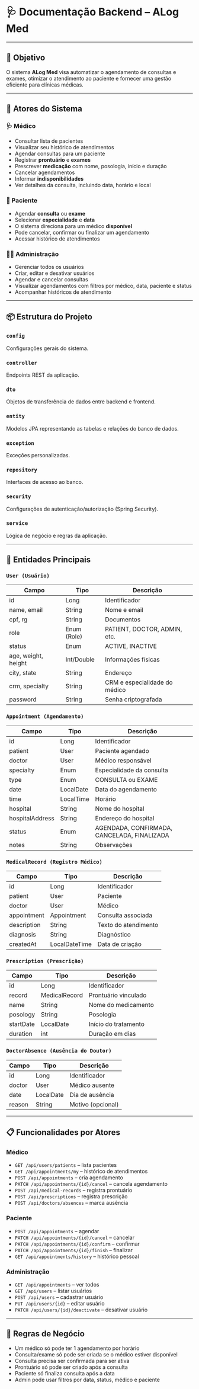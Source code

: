 
# 🩺 Documentação Backend – ALog Med

---

## 🎯 Objetivo

O sistema **ALog Med** visa automatizar o agendamento de consultas e exames, otimizar o atendimento ao paciente e fornecer uma gestão eficiente para clínicas médicas.

---

## 👥 Atores do Sistema

### 🩺 Médico
- Consultar lista de pacientes
- Visualizar seu histórico de atendimentos
- Agendar consultas para um paciente
- Registrar **prontuário** e **exames**
- Prescrever **medicação** com nome, posologia, início e duração
- Cancelar agendamentos
- Informar **indisponibilidades**
- Ver detalhes da consulta, incluindo data, horário e local

### 🧍 Paciente
- Agendar **consulta** ou **exame**
- Selecionar **especialidade** e **data**
- O sistema direciona para um médico **disponível**
- Pode cancelar, confirmar ou finalizar um agendamento
- Acessar histórico de atendimentos

### 🧑‍💼 Administração
- Gerenciar todos os usuários
- Criar, editar e desativar usuários
- Agendar e cancelar consultas
- Visualizar agendamentos com filtros por médico, data, paciente e status
- Acompanhar históricos de atendimento

---

## 📦 Estrutura do Projeto

### `config`
Configurações gerais do sistema.

### `controller`
Endpoints REST da aplicação.

### `dto`
Objetos de transferência de dados entre backend e frontend.

### `entity`
Modelos JPA representando as tabelas e relações do banco de dados.

### `exception`
Exceções personalizadas.

### `repository`
Interfaces de acesso ao banco.

### `security`
Configurações de autenticação/autorização (Spring Security).

### `service`
Lógica de negócio e regras da aplicação.

---

## 🧱 Entidades Principais

### `User (Usuário)`

| Campo         | Tipo        | Descrição |
|---------------|-------------|-----------|
| id            | Long        | Identificador |
| name, email   | String      | Nome e email |
| cpf, rg       | String      | Documentos |
| role          | Enum (Role) | PATIENT, DOCTOR, ADMIN, etc. |
| status        | Enum        | ACTIVE, INACTIVE |
| age, weight, height | Int/Double | Informações físicas |
| city, state   | String      | Endereço |
| crm, specialty| String      | CRM e especialidade do médico |
| password      | String      | Senha criptografada |

### `Appointment (Agendamento)`

| Campo           | Tipo        | Descrição |
|------------------|-------------|-----------|
| id               | Long        | Identificador |
| patient          | User        | Paciente agendado |
| doctor           | User        | Médico responsável |
| specialty        | Enum        | Especialidade da consulta |
| type             | Enum        | CONSULTA ou EXAME |
| date             | LocalDate   | Data do agendamento |
| time             | LocalTime   | Horário |
| hospital         | String      | Nome do hospital |
| hospitalAddress  | String      | Endereço do hospital |
| status           | Enum        | AGENDADA, CONFIRMADA, CANCELADA, FINALIZADA |
| notes            | String      | Observações |

### `MedicalRecord (Registro Médico)`

| Campo         | Tipo        | Descrição |
|---------------|-------------|-----------|
| id            | Long        | Identificador |
| patient       | User        | Paciente |
| doctor        | User        | Médico |
| appointment   | Appointment | Consulta associada |
| description   | String      | Texto do atendimento |
| diagnosis     | String      | Diagnóstico |
| createdAt     | LocalDateTime | Data de criação |

### `Prescription (Prescrição)`

| Campo     | Tipo      | Descrição |
|------------|-----------|-----------|
| id         | Long      | Identificador |
| record     | MedicalRecord | Prontuário vinculado |
| name       | String    | Nome do medicamento |
| posology   | String    | Posologia |
| startDate  | LocalDate | Início do tratamento |
| duration   | int       | Duração em dias |

### `DoctorAbsence (Ausência do Doutor)`

| Campo     | Tipo      | Descrição |
|------------|-----------|-----------|
| id         | Long      | Identificador |
| doctor     | User      | Médico ausente |
| date       | LocalDate | Dia de ausência |
| reason     | String    | Motivo (opcional) |

---

## 📋 Funcionalidades por Atores

### Médico
- `GET /api/users/patients` – lista pacientes
- `GET /api/appointments/my` – histórico de atendimentos
- `POST /api/appointments` – cria agendamento
- `PATCH /api/appointments/{id}/cancel` – cancela agendamento
- `POST /api/medical-records` – registra prontuário
- `POST /api/prescriptions` – registra prescrição
- `POST /api/doctors/absences` – marca ausência

### Paciente
- `POST /api/appointments` – agendar
- `PATCH /api/appointments/{id}/cancel` – cancelar
- `PATCH /api/appointments/{id}/confirm` – confirmar
- `PATCH /api/appointments/{id}/finish` – finalizar
- `GET /api/appointments/history` – histórico pessoal

### Administração
- `GET /api/appointments` – ver todos
- `GET /api/users` – listar usuários
- `POST /api/users` – cadastrar usuário
- `PUT /api/users/{id}` – editar usuário
- `PATCH /api/users/{id}/deactivate` – desativar usuário

---

## 🧠 Regras de Negócio

- Um médico só pode ter 1 agendamento por horário
- Consulta/exame só pode ser criada se o médico estiver disponível
- Consulta precisa ser confirmada para ser ativa
- Prontuário só pode ser criado após a consulta
- Paciente só finaliza consulta após a data
- Admin pode usar filtros por data, status, médico e paciente
